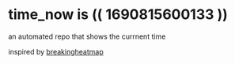 # time_now is (( 1690815600133 ))

an automated repo that shows the currnent time

inspired by [breakingheatmap](https://github.com/breakingheatmap/breakingheatmap)